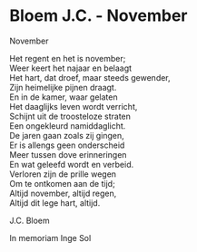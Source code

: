 # Bloem J.C. - November
November  
  
Het regent en het is november;  
Weer keert het najaar en belaagt  
Het hart, dat droef, maar steeds gewender,  
Zijn heimelijke pijnen draagt.  
En in de kamer, waar gelaten  
Het daaglijks leven wordt verricht,  
Schijnt uit de troosteloze straten  
Een ongekleurd namiddaglicht.  
De jaren gaan zoals zij gingen,  
Er is allengs geen onderscheid  
Meer tussen dove erinneringen  
En wat geleefd wordt en verbeid.  
Verloren zijn de prille wegen  
Om te ontkomen aan de tijd;  
Altijd november, altijd regen,  
Altijd dit lege hart, altijd.  
  
J.C. Bloem  
  
In memoriam Inge Sol
